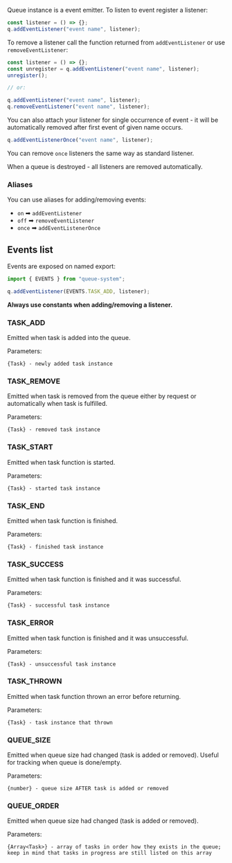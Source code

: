 Queue instance is a event emitter. To listen to event register a listener:
```javascript
const listener = () => {};
q.addEventListener("event name", listener);
```

To remove a listener call the function returned from `addEventListener` or use `removeEventListener`:
```javascript
const listener = () => {};
const unregister = q.addEventListener("event name", listener);
unregister();

// or:

q.addEventListener("event name", listener);
q.removeEventListener("event name", listener);
```

You can also attach your listener for single occurrence of event - it will be automatically removed after first event of
given name occurs.

```javascript
q.addEventListenerOnce("event name", listener);
```

You can remove `once` listeners the same way as standard listener.

When a queue is destroyed - all listeners are removed automatically.

### Aliases

You can use aliases for adding/removing events:

- `on` ➡ `addEventListener`
- `off` ➡ `removeEventListener`
- `once` ➡ `addEventListenerOnce`

## Events list

Events are exposed on named export:
```javascript
import { EVENTS } from "queue-system";

q.addEventListener(EVENTS.TASK_ADD, listener);
```

**Always use constants when adding/removing a listener.**

### TASK_ADD

Emitted when task is added into the queue.

Parameters:
```text
{Task} - newly added task instance
```

### TASK_REMOVE

Emitted when task is removed from the queue either by request or automatically when task is fulfilled.

Parameters:
```text
{Task} - removed task instance
```

### TASK_START

Emitted when task function is started.

Parameters:
```text
{Task} - started task instance
```

### TASK_END

Emitted when task function is finished.

Parameters:
```text
{Task} - finished task instance
```

### TASK_SUCCESS

Emitted when task function is finished and it was successful.

Parameters:
```text
{Task} - successful task instance
```

### TASK_ERROR

Emitted when task function is finished and it was unsuccessful.

Parameters:
```text
{Task} - unsuccessful task instance
```

### TASK_THROWN

Emitted when task function thrown an error before returning.

Parameters:
```text
{Task} - task instance that thrown
```

### QUEUE_SIZE

Emitted when queue size had changed (task is added or removed). Useful for tracking when queue is done/empty.

Parameters:
```text
{number} - queue size AFTER task is added or removed
```

### QUEUE_ORDER

Emitted when queue size had changed (task is added or removed).

Parameters:
```text
{Array<Task>} - array of tasks in order how they exists in the queue; keep in mind that tasks in progress are still listed on this array
```
